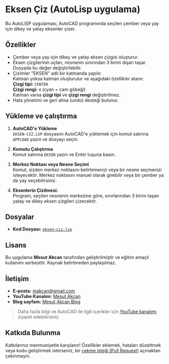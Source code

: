 # Eksen Çiz (AutoLisp uygulama)
Bu AutoLISP uygulaması, AutoCAD programında seçilen çember veya yay için dikey ve yatay eksenler çizer.

## Özellikler
- Çember veya yay için dikey ve yatay eksen çizgisi oluşturur.
- Eksen çizgilerinin uçları, nesnenin sınırından 3 birim dışarı taşar. Dosyada bu değer değiştirilebilir.
- Çizimler "EKSEN" adlı bir katmanda yapılır.<br>
Katman yoksa katman oluşturulur ve aşağıdaki özellikler atanır.<br>
**Çizgi tipi:** `CENTER` <br>
**Çizgi rengi:** `4` (cyan = cam göbeği)<br>
Katman varsa **çizgi tipi** ve **çizgi rengi** değiştirilmez.
- Hata yönetimi ve geri alma (undo) desteği bulunur.

## Yükleme ve çalıştırma
1. **AutoCAD'e Yükleme**  
   `EKSEN-CIZ.LSP` dosyasını AutoCAD'e yüklemek için komut satırına `APPLOAD` yazın ve dosyayı seçin.

2. **Komutu Çalıştırma**  
   Komut satırına `EKSEN` yazın ve Enter tuşuna basın.

3. **Merkez Noktası veya Nesne Seçimi**  
Komut, sizden merkez noktasını belirlemenizi veya bir nesne seçmenizi isteyecektir.
Merkez noktasını manuel olarak girebilir veya bir çember ya da yay seçebilirsiniz.

4. **Eksenlerin Çizilmesi:** <br>
Program, seçilen nesnenin merkezine göre, sınırlarından 3 birim taşan yatay ve dikey eksen çizgileri çizecektir.

## Dosyalar
- **Kod Dosyası:** [`eksen-ciz.lsp`](eksen-ciz.lsp)

## Lisans
Bu uygulama **Mesut Akcan** tarafından geliştirilmiştir ve eğitim amaçlı kullanımı serbesttir. Kaynak belirtmeden paylaşılmaz.

## İletişim
- **E-posta:** makcan@gmail.com  
- **YouTube Kanalım:** [Mesut Akcan](https://www.youtube.com/mesutakcan)  
- **Blog sayfam:** [Mesut Akcan Blog](https://mesutakcan.blogspot.com)  
> Daha fazla bilgi ve AutoCAD ile ilgili içerikler için [YouTube kanalımı](https://www.youtube.com/mesutakcan) ziyaret edebilirsiniz.

## Katkıda Bulunma
Katkılarınız memnuniyetle karşılanır! Özellikler eklemek, hataları düzeltmek veya kodu geliştirmek isterseniz, bir [çekme isteği (Pull Request)](https://github.com/akcansoft/eksen-ciz-autolisp/pulls) açmaktan çekinmeyin.
